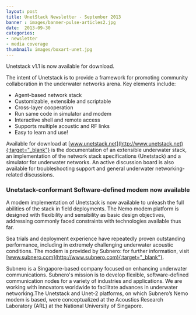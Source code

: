 ```yaml
---
layout: post
title: UnetStack Newsletter - September 2013
banner : images/banner-pulse-articles2.jpg
date:  2013-09-30
categories:
- newsletter
- media coverage
thumbnail: images/boxart-unet.jpg
---
```


Unetstack v1.1 is now available for download.

The intent of Unetstack is to provide a framework for promoting community collaboration in the underwater networks arena. Key elements include:
- Agent-based network stack
- Customizable, extensible and scriptable
- Cross-layer cooperation
- Run same code in simulator and modem
- Interactive shell and remote access
- Supports multiple acoustic and RF links
- Easy to learn and use!

Available for download at [www.unetstack.net](http://www.unetstack.net){:target="_blank"} is the documentation of an extensible underwater stack, an implementation of the network stack specifications (Unetstack) and a simulator for underwater networks. An active discussion board is also available for troubleshooting support and general underwater networking-related discussions.

### Unetstack-conformant Software-defined modem now available

A modem implementation of Unetstack is now available to unleash the full abilities of the stack in field deployments. The Nemo modem platform is designed with flexibility and sensibility as basic design objectives, addressing commonly faced constraints with technologies available thus far. 
 
Sea trials and deployment experience have repeatedly proven outstanding performance, including in extremely challenging underwater acoustic conditions. The modem is provided by Subnero: for further information, visit [www.subnero.com](http://www.subnero.com){:target="_blank"}.
 
Subnero is a Singapore-based company focused on enhancing underwater communications. Subnero's mission is to develop flexible, software-defined communication nodes for a variety of industries and applications. We are working with innovators worldwide to facilitate advances in underwater networking.The Unetstack and Unet-2 platforms, on which Subnero’s Nemo modem is based, were conceptualized at the Acoustics Research Laboratory (ARL) at the National University of Singapore.

